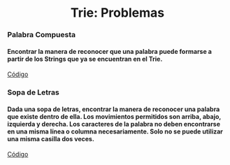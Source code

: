 <div align="center">  

# Trie: Problemas  

 <div align="left">  
  
 ### Palabra Compuesta  
   #### Encontrar la manera de reconocer que una palabra puede formarse a partir de los Strings que ya se encuentran en el Trie.  
   [Código](https://github.com/marinovivianUPB/Algoritmica/blob/main/Estructura%20de%20Datos/Trie/Problemas/buscarPalabraCompuesta/buscarPalabraCompuesta.cpp)
 ### Sopa de Letras  
   #### Dada una sopa de letras, encontrar la manera de reconocer una palabra que existe dentro de ella. Los movimientos permitidos son arriba, abajo, izquierda y derecha. Los caracteres de la palabra no deben encontrarse en una misma línea o columna necesariamente. Solo no se puede utilizar una misma casilla dos veces.  
   [Código]()
